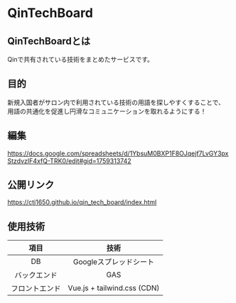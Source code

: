 # QinTechBoard

## QinTechBoardとは

Qinで共有されている技術をまとめたサービスです。

## 目的

新規入国者がサロン内で利用されている技術の用語を探しやすくすることで、
用語の共通化を促進し円滑なコミュニケーションを取れるようにする！


## 編集

https://docs.google.com/spreadsheets/d/1YbsuM0BXP1F8OJqejf7LvGY3pxStzdvzIF4xfQ-TRK0/edit#gid=1759313742

## 公開リンク

https://cti1650.github.io/qin_tech_board/index.html

## 使用技術

項目|技術
:-:|:-:
DB|Googleスプレッドシート
バックエンド|GAS
フロントエンド|Vue.js + tailwind.css (CDN)
